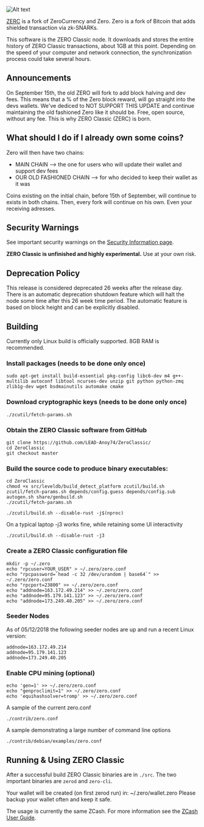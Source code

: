 
![Alt text](https://github.com/LEAD-Anoy74/ZeroClassic/blob/master/art/zero_icon.png?raw=true "ZeroClassic")

[ZERC](https://github.com/LEAD-Anoy74/ZeroClassic) is a fork of ZeroCurrency and Zero.
Zero is a fork of Bitcoin that adds shielded transaction via zk-SNARKs.

This software is the ZERO Classic node. It downloads and stores the entire history of ZERO Classic transactions, about 1GB at this point.
Depending on the speed of your computer and network connection, the synchronization process could take several hours.

Announcements
-----------------
On September 15th, the old ZERO will fork to add block halving and dev fees. This means that a % of the Zero block reward, will go straight into the devs wallets. We've dediced to NOT SUPPORT THIS UPDATE and continue maintaining the old fashioned Zero like it should be. Free, open source, without any fee. This is why ZERO Classic (ZERC) is born.

What should I do if I already own some coins?
-----------------
Zero will then have two chains:
- MAIN CHAIN --> the one for users who will update their wallet and support dev fees
- OUR OLD FASHIONED CHAIN --> for who decided to keep their wallet as it was

Coins existing on the initial chain, before 15th of September, will continue to exists in both chains. Then, every fork will continue on his own. Even your receiving adresses.

Security Warnings
-----------------
See important security warnings on the
[Security Information page](https://z.cash/support/security/).

**ZERO Classic is unfinished and highly experimental.** Use at your own risk.

Deprecation Policy
------------------
This release is considered deprecated 26 weeks after the release day. There
is an automatic deprecation shutdown feature which will halt the node some
time after this 26 week time period. The automatic feature is based on block
height and can be explicitly disabled.

Building
--------
Currently only Linux build is officially supported.  8GB RAM is recommended.

### Install packages (needs to be done only once)
```
sudo apt-get install build-essential pkg-config libc6-dev m4 g++-multilib autoconf libtool ncurses-dev unzip git python python-zmq   zlib1g-dev wget bsdmainutils automake cmake
```

### Download cryptographic keys (needs to be done only once)
```
./zcutil/fetch-params.sh
```

### Obtain the ZERO Classic software from GitHub
```
git clone https://github.com/LEAD-Anoy74/ZeroClassic/
cd ZeroClassic
git checkout master
```

### Build the source code to produce binary executables:
```
cd ZeroClassic
chmod +x src/leveldb/build_detect_platform zcutil/build.sh zcutil/fetch-params.sh depends/config.guess depends/config.sub autogen.sh share/genbuild.sh 
./zcutil/fetch-params.sh

./zcutil/build.sh --disable-rust -j$(nproc)
```
On a typical laptop -j3 works fine, while retaining some UI interactivity
```
./zcutil/build.sh --disable-rust -j3
```

### Create a ZERO Classic configuration file
```
mkdir -p ~/.zero
echo "rpcuser=YOUR_USER" > ~/.zero/zero.conf
echo "rpcpassword=`head -c 32 /dev/urandom | base64`" >> ~/.zero/zero.conf
echo "rpcport=23800" >> ~/.zero/zero.conf
echo "addnode=163.172.49.214" >> ~/.zero/zero.conf
echo "addnode=95.179.141.123" >> ~/.zero/zero.conf
echo "addnode=173.249.40.205" >> ~/.zero/zero.conf
```

### Seeder Nodes
As of 05/12/2018 the following seeder nodes are up and run a recent Linux version:
```
addnode=163.172.49.214
addnode=95.179.141.123
addnode=173.249.40.205
```

### Enable CPU mining (optional)
```
echo 'gen=1' >> ~/.zero/zero.conf
echo "genproclimit=1" >> ~/.zero/zero.conf
echo 'equihashsolver=tromp' >> ~/.zero/zero.conf
```

A sample of the current zero.conf
```
./contrib/zero.conf
```
A sample demonstrating a large number of command line options
```
./contrib/debian/examples/zero.conf
```

Running & Using ZERO Classic
--------------------
After a successful build ZERO Classic binaries are in `./src`. The two important binaries are `zerod` and `zero-cli`.

Your wallet will be created (on first zerod run) in: ~/.zero/wallet.zero
Please backup your wallet often and keep it safe.

The usage is currently the same ZCash. For more information see the [ZCash User Guide](https://github.com/zero/zero/wiki/1.0-User-Guide#running-zero).
